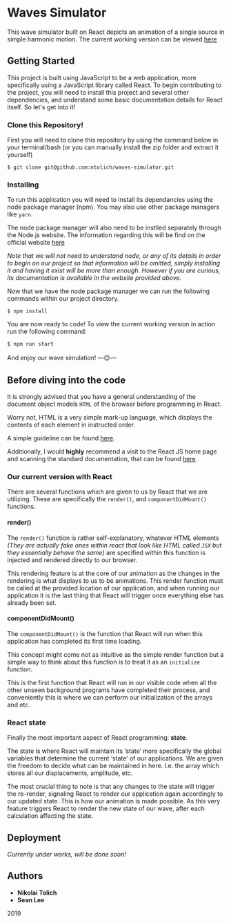 # Waves Simulator

This wave simulator built on React depicts an animation of a single source in simple harmonic motion.
The current working version can be viewed [here](https://elegant-hoover-109acc.netlify.com/)

## Getting Started

This project is built using JavaScript to be a web application, more specifically using a JavaScript library called React.
To begin contributing to the project, you will need to install this project and several other dependencies, and understand some basic documentation details for React itself. 
So let's get into it!

### Clone this Repository!

First you will need to clone this repository by using the command below in your terminal/bash (or you can manually install the zip folder and extract it yourself) 

```
$ git clone git@github.com:ntolich/waves-simulator.git
```

### Installing

To run this application you will need to install its dependancies using the node package manager (npm).
You may also use other package managers like `yarn`.

The node package manager will also need to be instlled separately through the Node.js website. 
The information regarding this will be find on the official website [here](https://nodejs.org/en/)

_Note that we will not need to understand node, or any of its details in order to begin on our project so that information will be omitted, simply installing it and having it exist will be more than enough. However if you are curious, its documentation is available in the website provided above._

Now that we have the node package manager we can run the following commands within our project directory.

```
$ npm install
```

You are now ready to code! To view the current working version in action run the following command:

```
$ npm run start
```

And enjoy our wave simulation! 〰️😊〰️

## Before diving into the code

It is strongly advised that you have a general understanding of the document object models `HTML` of the browser before programming in React. 

Worry not, HTML is a very simple mark-up language, which displays the contents of each element in instructed order.

A simple guideline can be found [here](https://www.w3schools.com/html/html_intro.asp).

Additionally, I would **highly** recommend a visit to the React JS home page and scanning the standard documentation, that can be found [here](https://reactjs.org/). 

### Our current version with React

There are several functions which are given to us by React that we are utilizing. 
These are specifically the `render()`, and `componentDidMount()` functions. 

#### render()

The `render()` function is rather self-explanatory, whatever HTML elements _(They are actually fake ones within react that look like HTML called `JSX` but they essentially behave the same)_ are specified within this function is injected and rendered directly to our browser. 

This rendering feature is at the core of our animation as the changes in the rendering is what displays to us to be animations. This render function must be called at the provided location of our application, and when running our application it is the last thing that React will trigger once everything else has already been set. 

#### componentDidMount()

The `componentDidMount()` is the function that React will run when this application has completed its first time loading. 

This concept might come not as intuitive as the simple render function but a simple way to think about this function is to treat it as an `initialize` function. 

This is the first function that React will run in our visible code when all the other unseen background programs have completed their process, and conveniently this is where we can perform our initialization of the arrays and etc. 

### React state

Finally the most important aspect of React programming: **state**. 

The state is where React will maintain its ‘state’ more specifically the global variables that determine the current ‘state’ of our applications. We are given the freedom to decide what can be maintained in here. I.e. the array which stores all our displacements, amplitude, etc. 


The most crucial thing to note is that any changes to the state will trigger the re-render, signaling React to render our application again accordingly to our updated state. This is how our animation is made possible. As this very feature triggers React to render the new state of our wave, after each calculation affecting the state.

## Deployment

_Currently under works, will be done soon!_

## Authors

* **Nikolai Tolich**
* **Sean Lee** 

2019


